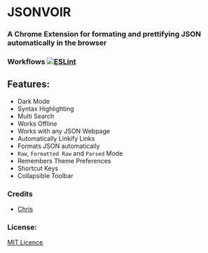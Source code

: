 
<!-- ![JSONVoir](https://github.com/chrispeterjeyaraj/jsonvoir/blob/main/images/banners/promo.png?raw=true) -->

# JSONVOIR

### A Chrome Extension for formating and prettifying JSON automatically in the browser

### Workflows [![ESLint](https://github.com/chrispeterjeyaraj/jsonvoir/actions/workflows/eslint.yml/badge.svg)](https://github.com/chrispeterjeyaraj/jsonvoir/actions/workflows/eslint.yml)

## Features:
* Dark Mode
* Syntax Highlighting
* Multi Search
* Works Offline
* Works with any JSON Webpage
* Automatically Linkify Links
* Formats JSON automatically
* `Raw`, `Formatted Raw` and `Parsed` Mode
* Remembers Theme Preferences
* Shortcut Keys
* Collapsible Toolbar


<!-- ## Installation

**Method 1** - Install jsonvoir from [Chrome Web Store](https://chrome.google.com/webstore/detail/json-formatter/gpmodmeblccallcadopbcoeoejepgpnb)

**Method 2** - Install It locally
* clone/download this repo,
* open Chrome and go to chrome://chrome/extensions/,
* enable "Developer mode",
* click "Load unpacked extension",
* select the extension folder in this repo. -->

### Credits

* [Chris](https://github.com/chrispeterjeyaraj)

### License:

[MIT Licence](LICENSE)

